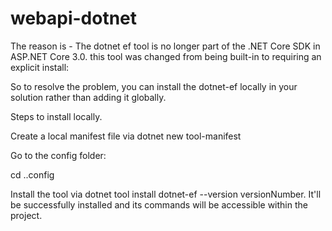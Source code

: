 # webapi-dotnet
The reason is - The dotnet ef tool is no longer part of the .NET Core SDK in ASP.NET Core 3.0.
 this tool was changed from being built-in to requiring an explicit install:

So to resolve the problem, you can install the dotnet-ef locally in your solution rather than adding it globally.

Steps to install locally.

Create a local manifest file via dotnet new tool-manifest

Go to the config folder:

cd .\.config

Install the tool via dotnet tool install dotnet-ef --version versionNumber. It'll be successfully installed and its commands will be accessible within the project.
